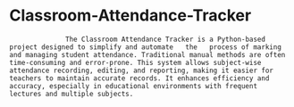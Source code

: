 # Classroom-Attendance-Tracker
                  The Classroom Attendance Tracker is a Python-based project designed to simplify and automate   the   process of marking and managing student attendance. Traditional manual methods are often time-consuming and error-prone. This system allows subject-wise attendance recording, editing, and reporting, making it easier for teachers to maintain accurate records. It enhances efficiency and accuracy, especially in educational environments with frequent lectures and multiple subjects.

